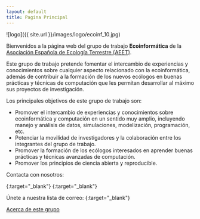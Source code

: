 ```yaml
---
layout: default
title: Pagina Principal
---
```


![logo]({{ site.url }}/images/logo/ecoinf_10.jpg)


Bienvenidos a la página web del grupo de trabajo **Ecoinformática** de la [Asociación Española de Ecología Terrestre (AEET)](http://www.aeet.org). 

Este grupo de trabajo pretende fomentar el intercambio de experiencias y conocimientos sobre cualquier aspecto relacionado con la ecoinformática, además de contribuir a la formación de los nuevos ecólogos en buenas prácticas y técnicas de computación que les permitan desarrollar al máximo sus proyectos de investigación.

Los principales objetivos de este grupo de trabajo son:

* Promover el intercambio de experiencias y conocimientos sobre ecoinformática y computación en un sentido muy amplio, incluyendo manejo y análisis de datos, simulaciones, modelización, programación, etc.
* Potenciar la movilidad de investigadores y la colaboración entre los integrantes del grupo de trabajo.
* Promover la formación de los ecólogos interesados en aprender buenas prácticas y técnicas avanzadas de computación.
* Promover los principios de ciencia abierta y reproducible.


Contacta con nosotros:

[<i class="fa fa-twitter fa-3x"></i>](https://twitter.com/ecoinf_aeet){:target="_blank"} [<i class="fa fa-github fa-3x"></i>](http://github.com/ecoinfaeet){:target="_blank"}  [<i class="fa fa-envelope fa-3x"></i>](mailto:ecoinf.aeet@gmail.com) 

Únete a nuestra lista de correo: 
[<i class="fa fa-list fa-2x"></i>](https://groups.google.com/forum/#!forum/ecoinformatica_aeet){:target="_blank"} 


[Acerca de este grupo](about) 
